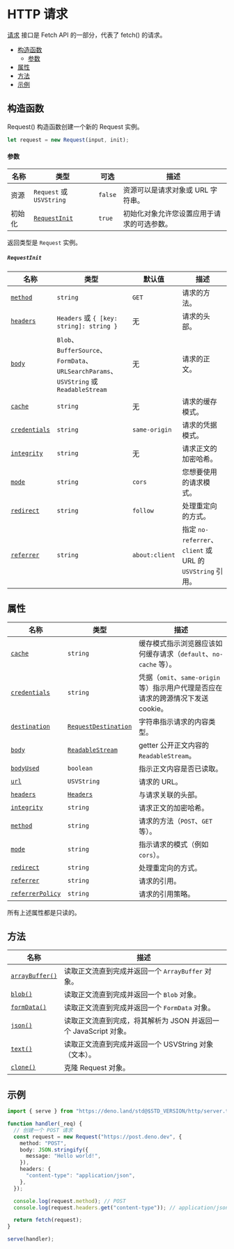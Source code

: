 # HTTP 请求

[请求](https://developer.mozilla.org/en-US/docs/Web/API/Request) 接口是 Fetch
API 的一部分，代表了 fetch() 的请求。

- [构造函数](#constructor)
  - [参数](#parameters)
- [属性](#properties)
- [方法](#methods)
- [示例](#example)

## 构造函数

Request() 构造函数创建一个新的 Request 实例。

```ts
let request = new Request(input, init);
```

#### 参数

| 名称   | 类型                          | 可选    | 描述                                       |
| ------ | ----------------------------- | ------- | ------------------------------------------ |
| 资源   | `Request` 或 `USVString`      | `false` | 资源可以是请求对象或 URL 字符串。          |
| 初始化 | [`RequestInit`](#requestinit) | `true`  | 初始化对象允许您设置应用于请求的可选参数。 |

返回类型是 `Request` 实例。

##### `RequestInit`

| 名称                         | 类型                                                                                   | 默认值         | 描述                                                      |
| ---------------------------- | -------------------------------------------------------------------------------------- | -------------- | --------------------------------------------------------- |
| [`method`][method]           | `string`                                                                               | `GET`          | 请求的方法。                                              |
| [`headers`][headers]         | `Headers` 或 `{ [key: string]: string }`                                               | 无             | 请求的头部。                                              |
| [`body`][body]               | `Blob`、`BufferSource`、`FormData`、`URLSearchParams`、`USVString` 或 `ReadableStream` | 无             | 请求的正文。                                              |
| [`cache`][cache]             | `string`                                                                               | 无             | 请求的缓存模式。                                          |
| [`credentials`][credentials] | `string`                                                                               | `same-origin`  | 请求的凭据模式。                                          |
| [`integrity`][integrity]     | `string`                                                                               | 无             | 请求正文的加密哈希。                                      |
| [`mode`][mode]               | `string`                                                                               | `cors`         | 您想要使用的请求模式。                                    |
| [`redirect`][redirect]       | `string`                                                                               | `follow`       | 处理重定向的方式。                                        |
| [`referrer`][referrer]       | `string`                                                                               | `about:client` | 指定 `no-referrer`、`client` 或 URL 的 `USVString` 引用。 |

## 属性

| 名称                               | 类型                                       | 描述                                                                              |
| ---------------------------------- | ------------------------------------------ | --------------------------------------------------------------------------------- |
| [`cache`][cache]                   | `string`                                   | 缓存模式指示浏览器应该如何缓存请求（`default`、`no-cache` 等）。                  |
| [`credentials`][credentials]       | `string`                                   | 凭据（`omit`、`same-origin` 等）指示用户代理是否应在请求的跨源情况下发送 cookie。 |
| [`destination`][destination]       | [`RequestDestination`][requestdestination] | 字符串指示请求的内容类型。                                                        |
| [`body`][body]                     | [`ReadableStream`][readablestream]         | getter 公开正文内容的 `ReadableStream`。                                          |
| [`bodyUsed`][bodyused]             | `boolean`                                  | 指示正文内容是否已读取。                                                          |
| [`url`][url]                       | `USVString`                                | 请求的 URL。                                                                      |
| [`headers`][headers]               | [`Headers`](runtime-headers)               | 与请求关联的头部。                                                                |
| [`integrity`][integrity]           | `string`                                   | 请求正文的加密哈希。                                                              |
| [`method`][method]                 | `string`                                   | 请求的方法（`POST`、`GET` 等）。                                                  |
| [`mode`][mode]                     | `string`                                   | 指示请求的模式（例如 `cors`）。                                                   |
| [`redirect`][redirect]             | `string`                                   | 处理重定向的方式。                                                                |
| [`referrer`][referrer]             | `string`                                   | 请求的引用。                                                                      |
| [`referrerPolicy`][referrerpolicy] | `string`                                   | 请求的引用策略。                                                                  |

所有上述属性都是只读的。

## 方法

| 名称                           | 描述                                                             |
| ------------------------------ | ---------------------------------------------------------------- |
| [`arrayBuffer()`][arraybuffer] | 读取正文流直到完成并返回一个 `ArrayBuffer` 对象。                |
| [`blob()`][blob]               | 读取正文流直到完成并返回一个 `Blob` 对象。                       |
| [`formData()`][formdata]       | 读取正文流直到完成并返回一个 `FormData` 对象。                   |
| [`json()`][json]               | 读取正文流直到完成，将其解析为 JSON 并返回一个 JavaScript 对象。 |
| [`text()`][text]               | 读取正文流直到完成并返回一个 USVString 对象（文本）。            |
| [`clone()`][clone]             | 克隆 Request 对象。                                              |

## 示例

```ts
import { serve } from "https://deno.land/std@$STD_VERSION/http/server.ts";

function handler(_req) {
  // 创建一个 POST 请求
  const request = new Request("https://post.deno.dev", {
    method: "POST",
    body: JSON.stringify({
      message: "Hello world!",
    }),
    headers: {
      "content-type": "application/json",
    },
  });

  console.log(request.method); // POST
  console.log(request.headers.get("content-type")); // application/json

  return fetch(request);
}

serve(handler);
```

[cache]: https://developer.mozilla.org/en-US/docs/Web/API/Request/cache
[credentials]: https://developer.mozilla.org/en-US/docs/Web/API/Request/credentials
[destination]: https://developer.mozilla.org/en-us/docs/web/api/request/destination
[requestdestination]: https://developer.mozilla.org/en-US/docs/Web/API/RequestDestination
[body]: https://developer.mozilla.org/en-US/docs/Web/API/Body/body
[bodyused]: https://developer.mozilla.org/en-US/docs/Web/API/Body/bodyUsed
[url]: https://developer.mozilla.org/en-US/docs/Web/API/Request/url
[headers]: https://developer.mozilla.org/en-US/docs/Web/API/Request/headers
[method]: https://developer.mozilla.org/en-US/docs/Web/API/Request/method
[integrity]: https://developer.mozilla.org/en-US/docs/Web/API/Request/integrity
[mode]: https://developer.mozilla.org/en-US/docs/Web/API/Request/mode
[redirect]: https://developer.mozilla.org/en-US/docs/Web/API/Request/redirect
[referrer]: https://developer.mozilla.org/en-US/docs/Web/API/Request/referrer
[referrerpolicy]: https://developer.mozilla.org/en-US/docs/Web/API/Request/referrerpolicy
[readablestream]: https://developer.mozilla.org/en-US/docs/Web/API/ReadableStream
[arraybuffer]: https://developer.mozilla.org/en-US/docs/Web/API/Body/arrayBuffer
[blob]: https://developer.mozilla.org/en-US/docs/Web/API/Body/blob
[json]: https://developer.mozilla.org/en-US/docs/Web/API/Body/json
[text]: https://developer.mozilla.org/en-US/docs/Web/API/Body/text
[formdata]: https://developer.mozilla.org/en-US/docs/Web/API/Body/formdata
[clone]: https://developer.mozilla.org/en-US/docs/Web/API/Request/clone
